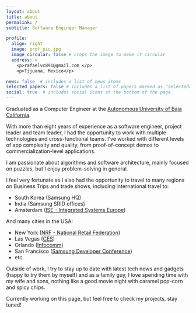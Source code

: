 ```yaml
---
layout: about
title: about
permalink: /
subtitle: Software Engineer Manager

profile:
  align: right
  image: prof_pic.jpg
  image_circular: false # crops the image to make it circular
  address: >
    <p>rafaelvc891@gmail.com </p>
    <p>Tijuana, Mexico</p>

news: false  # includes a list of news items
selected_papers: false # includes a list of papers marked as "selected={true}"
social: true  # includes social icons at the bottom of the page
---
```

Graduated as a Computer Engineer at the [Autonomous University of Baja California](https://www.uabc.mx/en/).

With more than eight years of experience as a software engineer, project leader and team leader, I had the opportunity to work with multiple technologies and cross-functional teams. I've worked with different levels of app complexity and quality, from proof-of-concept demos to commercialization-level applications. 

I am passionate about algorithms and software architecture, mainly focused on puzzles, but I enjoy problem-solving in general.

I feel very fortunate as I also had the opportunity to travel to many regions on Business Trips and trade shows, including international travel to:
- South Korea (Samsung HQ)
- India (Samsung SRID offices)
- Amsterdam ([ISE - Integrated Systems Europe](https://iseurope.org/about-us))

And many cities in the USA:
- New York ([NRF - National Retail Federation](https://nrfbigshow.nrf.com/))
- Las Vegas ([CES](https://ces.tech))
- Orlando ([Infocomm](https://infocommshow.org))
- San Francisco ([Samsung Developer Conference](https://samsungdeveloperconference.com/))
- etc.



Outside of work, I try to stay up to date with latest tech news and gadgets (happy to try them by myself) and as a family guy, I love spending time with my wife and sons, nothing like a good movie night with caramel pop-corn and spicy chips.

Currently working on this page, but feel free to check my projects, stay tuned!